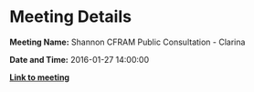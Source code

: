 # Meeting Details

**Meeting Name:** Shannon CFRAM Public Consultation - Clarina

**Date and Time:** 2016-01-27 14:00:00

**<a href="https://www.limerick.ie/council/whats-on/shannon-cfram-public-consultation-clarina" target="_blank">Link to meeting</a>**
